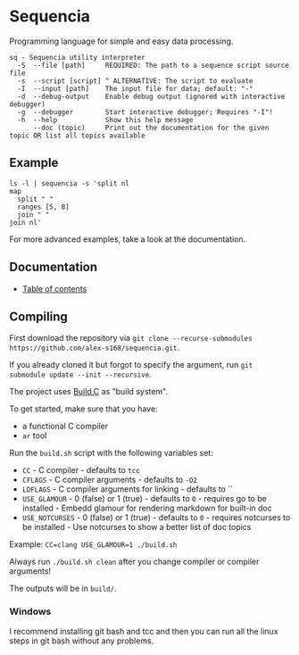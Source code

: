 # Sequencia
Programming language for simple and easy data processing.

```
sq - Sequencia utility interpreter
  -S  --file [path]     REQUIRED: The path to a sequence script source file
  -s  --script [script] ^ ALTERNATIVE: The script to evaluate
  -I  --input [path]    The input file for data; default: "-"
  -d  --debug-output    Enable debug output (ignored with interactive debugger)
  -g  --debugger        Start interactive debugger; Requires "-I"!
  -h  --help            Show this help message
      --doc (topic)     Print out the documentation for the given topic OR list all topics available
```

## Example
```
ls -l | sequencia -s 'split nl
map
  split " "
  ranges [5, 8]
  join " "
join nl'
```

For more advanced examples, take a look at the documentation.

## Documentation
- [Table of contents](doc/toc.md)

## Compiling
First download the repository via `git clone --recurse-submodules https://github.com/alex-s168/sequencia.git`.

If you already cloned it but forgot to specify the argument, run `git submodule update --init --recursive`.

The project uses [Build.C](https://github.com/alex-s168/build.c) as "build system".

To get started, make sure that you have:
- a functional C compiler
- `ar` tool

Run the `build.sh` script with the following variables set:
- `CC` - C compiler - defaults to `tcc`
- `CFLAGS` - C compiler arguments - defaults to `-O2`
- `LDFLAGS` - C compiler arguments for linking - defaults to ``
- `USE_GLAMOUR` - 0 (false) or 1 (true) - defaults to `0` - requires go to be installed - Embedd glamour for rendering markdown for built-in doc
- `USE_NOTCURSES` - 0 (false) or 1 (true) - defaults to `0` - requires notcurses to be installed - Use notcurses to show a better list of doc topics

Example:
`CC=clang USE_GLAMOUR=1 ./build.sh`

Always run `./build.sh clean` after you change compiler or compiler arguments!

The outputs will be in `build/`.

### Windows
I recommend installing git bash and tcc and then you can run all the linux steps in git bash without any problems.

